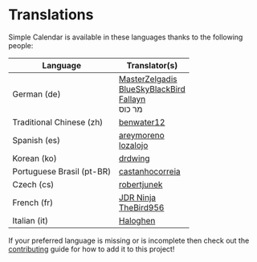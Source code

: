 # Translations

Simple Calendar is available in these languages thanks to the following people:

| Language                  | Translator(s)                                                                                                                                                              |
|---------------------------|----------------------------------------------------------------------------------------------------------------------------------------------------------------------------|
| German (de)               | [MasterZelgadis](https://github.com/MasterZelgadis) <br/> [BlueSkyBlackBird](https://github.com/BlueSkyBlackBird) <br/> [Fallayn](https://github.com/Fallayn) <br/> מר כוס |
| Traditional Chinese (zh)  | [benwater12](https://github.com/benwater12)                                                                                                                                |
| Spanish (es)              | [areymoreno](https://github.com/areymoreno) <br/> [lozalojo](https://github.com/lozalojo)                                                                                  |
| Korean (ko)               | [drdwing](https://github.com/drdwing)                                                                                                                                      |
| Portuguese Brasil (pt-BR) | [castanhocorreia](https://github.com/castanhocorreia)                                                                                                                      |
| Czech (cs)                | [robertjunek](https://github.com/robertjunek)                                                                                                                              |
| French (fr)               | [JDR Ninja](https://github.com/JDR-Ninja) <br/> [TheBird956](https://github.com/TheBird956)                                                                                |
| Italian (it)              | [Haloghen](https://github.com/Haloghen)                                                                                                                                    |

If your preferred language is missing or is incomplete then check out the [contributing](https://github.com/vigoren/foundryvtt-simple-calendar/blob/main/CONTRIBUTING.md) guide for how to add it to this project!
